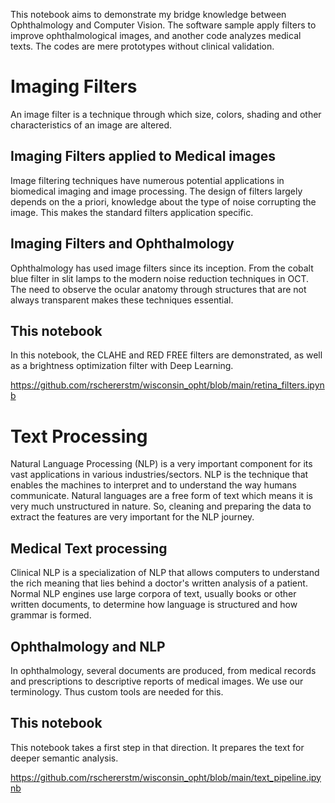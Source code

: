 This notebook aims to demonstrate my bridge knowledge between Ophthalmology and Computer Vision.  The software sample apply filters to improve ophthalmological images, and another code analyzes medical texts. The codes are mere prototypes without clinical validation.

# Imaging Filters
An image filter is a technique through which size, colors, shading and other characteristics of an image are altered.

## Imaging Filters applied to Medical images
Image filtering techniques have numerous potential applications in biomedical imaging and image processing. The design of filters largely depends on the a priori, knowledge about the type of noise corrupting the image. This makes the standard filters application specific.

## Imaging Filters and Ophthalmology
Ophthalmology has used image filters since its inception.
From the cobalt blue filter in slit lamps to the modern noise reduction techniques in OCT.
The need to observe the ocular anatomy through structures that are not always transparent makes these techniques essential.

## This notebook
In this notebook, the CLAHE and RED FREE filters are demonstrated, as well as a brightness optimization filter with Deep Learning.

https://github.com/rschererstm/wisconsin_opht/blob/main/retina_filters.ipynb



# Text Processing
Natural Language Processing (NLP) is a very important component for its vast applications in various industries/sectors. NLP is the technique that enables the machines to interpret and to understand the way humans communicate.
Natural languages are a free form of text which means it is very much unstructured in nature. So, cleaning and preparing the data to extract the features are very important for the NLP journey.

## Medical Text processing
Clinical NLP is a specialization of NLP that allows computers to understand the rich meaning that lies behind a doctor's written analysis of a patient. Normal NLP engines use large corpora of text, usually books or other written documents, to determine how language is structured and how grammar is formed.

## Ophthalmology and NLP
In ophthalmology, several documents are produced, from medical records and prescriptions to descriptive reports of medical images. We use our terminology.
Thus custom tools are needed for this.

## This notebook
This notebook takes a first step in that direction. It prepares the text for deeper semantic analysis.

https://github.com/rschererstm/wisconsin_opht/blob/main/text_pipeline.ipynb
